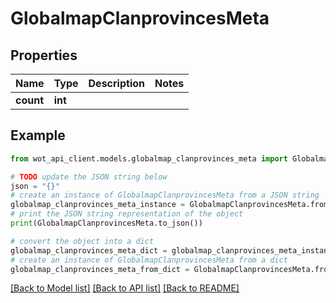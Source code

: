 # GlobalmapClanprovincesMeta


## Properties

Name | Type | Description | Notes
------------ | ------------- | ------------- | -------------
**count** | **int** |  | 

## Example

```python
from wot_api_client.models.globalmap_clanprovinces_meta import GlobalmapClanprovincesMeta

# TODO update the JSON string below
json = "{}"
# create an instance of GlobalmapClanprovincesMeta from a JSON string
globalmap_clanprovinces_meta_instance = GlobalmapClanprovincesMeta.from_json(json)
# print the JSON string representation of the object
print(GlobalmapClanprovincesMeta.to_json())

# convert the object into a dict
globalmap_clanprovinces_meta_dict = globalmap_clanprovinces_meta_instance.to_dict()
# create an instance of GlobalmapClanprovincesMeta from a dict
globalmap_clanprovinces_meta_from_dict = GlobalmapClanprovincesMeta.from_dict(globalmap_clanprovinces_meta_dict)
```
[[Back to Model list]](../README.md#documentation-for-models) [[Back to API list]](../README.md#documentation-for-api-endpoints) [[Back to README]](../README.md)


